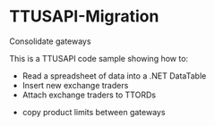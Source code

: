 TTUSAPI-Migration
=================

Consolidate gateways

This is a TTUSAPI code sample showing how to:  
  * Read a spreadsheet of data into a .NET DataTable  
  * Insert new exchange traders  
  * Attach exchange traders to TTORDs  
  - copy product limits between gateways  
